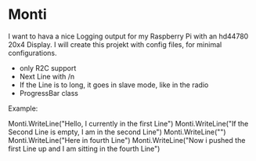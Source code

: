 # Monti

I want to hava a nice Logging output for my Raspberry Pi with an hd44780 20x4 Display.
I will create this projekt with config files, for minimal configurations. 

- only R2C support
- Next Line with /n
- If the Line is to long, it goes in slave mode, like in the radio
- ProgressBar class

Example:
  
  Monti.WriteLine("Hello, I currently in the first Line")
  Monti.WriteLine("If the Second Line is empty, I am in the second Line")
  Monti.WriteLine("")
  Monti.WriteLine("Here in fourth Line")
  Monti.WriteLine("Now i pushed the first Line up and I am sitting in the fourth Line")
  
  
  
  
